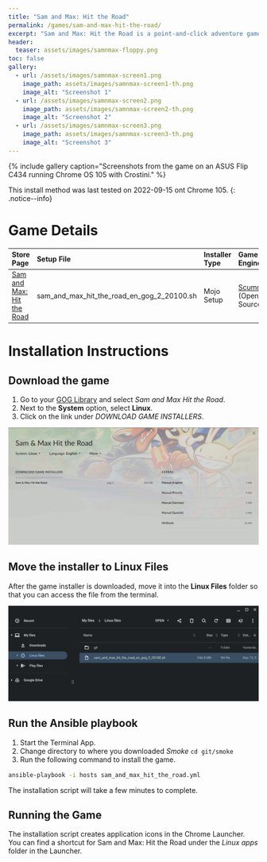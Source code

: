 ```yaml
---
title: "Sam and Max: Hit the Road"
permalink: /games/sam-and-max-hit-the-road/
excerpt: "Sam and Max: Hit the Road is a point-and-click adventure game developed and published by LucasArts."
header:
  teaser: assets/images/samnmax-floppy.png
toc: false
gallery:
  - url: /assets/images/samnmax-screen1.png
    image_path: assets/images/samnmax-screen1-th.png
    image_alt: "Screenshot 1"
  - url: /assets/images/samnmax-screen2.png
    image_path: assets/images/samnmax-screen2-th.png
    image_alt: "Screenshot 2"
  - url: /assets/images/samnmax-screen3.png
    image_path: assets/images/samnmax-screen3-th.png
    image_alt: "Screenshot 3"
---
```


{% include gallery caption="Screenshots from the game on an ASUS Flip C434 running Chrome OS 105 with Crostini." %}

This install method was last tested on 2022-09-15 ont Chrome 105.
{: .notice--info}

# Game Details

| Store Page | Setup File | Installer Type | Game Engine |
|:--|:--|:--|:--|
| [Sam and Max: Hit the Road <i class="fas fa-external-link-alt"></i>](https://gog.com/game/sam_max_hit_the_road) | sam_and_max_hit_the_road_en_gog_2_20100.sh | Mojo Setup | [ScummVM <i class="fas fa-external-link-alt"></i>](https://scummvm.org) (Open-Source) |

# Installation Instructions

## Download the game

1. Go to your [GOG Library](https://www.gog.com/en/account) and select *Sam and Max Hit the Road*.
2. Next to the **System** option, select **Linux**.
3. Click on the link under *DOWNLOAD GAME INSTALLERS*.

![Sam and Max: Hit the Road Download page](/assets/images/samnmax-download.png)

## Move the installer to Linux Files

After the game installer is downloaded, move it into the **Linux Files** folder so that you can access the file from the terminal.

![Sam and Max: Hit the Road installer files](/assets/images/samnmax-files.png)

## Run the Ansible playbook

1. Start the Terminal App.
2. Change directory to where you downloaded *Smoke* `cd git/smoke`
3. Run the following command to install the game.

~~~bash
ansible-playbook -i hosts sam_and_max_hit_the_road.yml
~~~

The installation script will take a few minutes to complete.


## Running the Game

The installation script creates application icons in the Chrome Launcher.  You can find a shortcut for Sam and Max: Hit the Road under the *Linux apps* folder in the Launcher.
